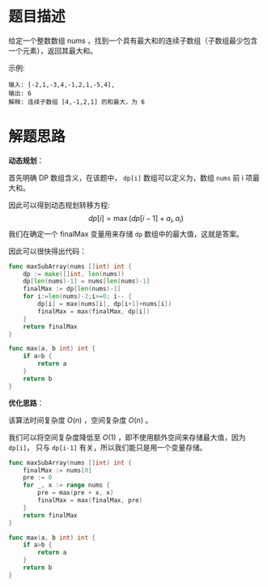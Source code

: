 # 题目描述

给定一个整数数组 nums ，找到一个具有最大和的连续子数组（子数组最少包含一个元素），返回其最大和。

示例:

```shell
输入: [-2,1,-3,4,-1,2,1,-5,4],
输出: 6
解释: 连续子数组 [4,-1,2,1] 的和最大，为 6
```

# 解题思路

**动态规划**：

首先明确 DP 数组含义，在该题中， `dp[i]` 数组可以定义为，数组 `nums` 前 i 项最大和。

因此可以得到动态规划转移方程:
$$
dp[i]=\max{(dp[i-1]+a_i, a_i)}
$$
我们在确定一个  finalMax 变量用来存储 `dp` 数组中的最大值，这就是答案。

因此可以很快得出代码：

```go
func maxSubArray(nums []int) int {
    dp := make([]int, len(nums))
    dp[len(nums)-1] = nums[len(nums)-1]
    finalMax := dp[len(nums)-1]
    for i:=len(nums)-2;i>=0; i-- {
        dp[i] = max(nums[i], dp[i+1]+nums[i])
        finalMax = max(finalMax, dp[i])
    }
    return finalMax
}

func max(a, b int) int {
    if a>b {
        return a
    }
    return b
}
```

**优化思路**：

该算法时间复杂度 $O(n)$ ，空间复杂度 $O(n)$ 。

我们可以将空间复杂度降低至 $O(1)$ ，即不使用额外空间来存储最大值，因为 `dp[i]`， 只与 `dp[i-1]` 有关，所以我们能只是用一个变量存储。

```go
func maxSubArray(nums []int) int {
    finalMax := nums[0]
    pre := 0
    for _, x := range nums {
        pre = max(pre + x, x)
        finalMax = max(finalMax, pre)
    }
    return finalMax
}

func max(a, b int) int {
    if a>b {
        return a
    }
    return b
}
```

